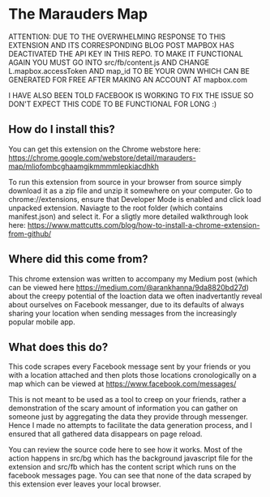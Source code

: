 # The Marauders Map

ATTENTION: DUE TO THE OVERWHELMING RESPONSE TO THIS EXTENSION AND ITS CORRESPONDING BLOG POST MAPBOX HAS DEACTIVATED THE API KEY IN THIS REPO. TO MAKE IT FUNCTIONAL AGAIN YOU MUST GO INTO src/fb/content.js AND CHANGE L.mapbox.accessToken 
AND map_id TO BE YOUR OWN WHICH CAN BE GENERATED FOR FREE AFTER MAKING AN ACCOUNT AT mapbox.com

I HAVE ALSO BEEN TOLD FACEBOOK IS WORKING TO FIX THE ISSUE SO DON'T EXPECT THIS CODE TO BE FUNCTIONAL FOR LONG :)

## How do I install this?
You can get this extension on the Chrome webstore here: https://chrome.google.com/webstore/detail/marauders-map/mliofombcghaamgjkmmmmlepkiacdhkh

To run this extension from source in your browser from source simply download it as a zip file and unzip it somewhere on your computer. Go to chrome://extensions, ensure that Developer Mode is enabled and click load unpacked extension. 
Naviagte to the root folder (which contains manifest.json) and select it. 
For a sligtly more detailed walkthrough look here: https://www.mattcutts.com/blog/how-to-install-a-chrome-extension-from-github/

## Where did this come from?
This chrome extension was written to accompany my Medium post (which can be viewed here https://medium.com/@arankhanna/9da8820bd27d) about the creepy potential of the 
loaction data we often inadvertantly reveal about ourselves on Facebook messanger, due to its defaults of always sharing your 
location when sending messages from the increasingly popular mobile app. 

## What does this do?
This code scrapes every Facebook message sent by your friends or you with a location attached and then plots those locations cronologically on a map which can be viewed at https://www.facebook.com/messages/

This is not meant to be used as a tool to creep on your friends, rather a demonstration of the scary amount of information you can gather on someone just by aggregating the data they provide through messenger. Hence I made no attempts to facilitate the data generation process, and I ensured that all gathered data disappears on page reload.

You can review the source code here to see how it works. Most of the action happens in src/bg which has the background javascript file for the extension and src/fb which has the content script which runs on the facebook messages page. 
You can see that none of the data scraped by this extension ever leaves your local browser.
